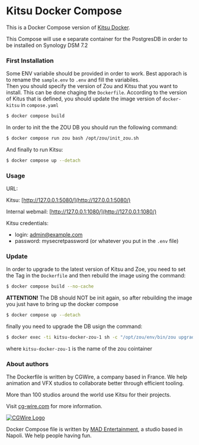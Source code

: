 # Kitsu Docker Compose

This is a Docker Compose version of [Kitsu Docker](https://github.com/cgwire/kitsu-docker).

This Compose will use e separate container for the PostgresDB in order to be installed on Synology DSM 7.2


### First Installation
Some ENV variabile should be provided in order to work. Best apporach is to rename the `sample.env` to `.env` and fill the variabiles.  
Then you should specify the version of Zou and Kitsu that you want to install. This can be done chaging the `Dockerfile`. According to the version of Kitus that is defined, you should update the image version of `docker-kitsu` in `compose.yaml`

```bash
$ docker compose build
```

In order to init the the ZOU DB you should run the following command:


```bash
$ docker compose run zou bash /opt/zou/init_zou.sh
```

And finally to run Kitsu:

```bash
$ docker compose up --detach
```

### Usage

URL:

Kitsu: [http://127.0.0.1:5080/](http://127.0.0.1:5080/)

Internal webmail: [http://127.0.0.1:1080/](http://127.0.0.1:1080/)

Kitsu credentials:

* login: admin@example.com
* password: mysecretpassword (or whatever you put in the `.env` file)

### Update

In order to upgrade to the latest version of Kitsu and Zoe, you need to set the Tag in the `Dockerfile` and then rebuild the image using the command:

```bash
$ docker compose build --no-cache
```

**ATTENTION!** The DB should NOT be init again, so after rebuilding the image you just have to bring up the docker compose

```bash
$ docker compose up --detach
```

finally you need to upgrade the DB usign the command:

```bash
$ docker exec -ti kitsu-docker-zou-1 sh -c "/opt/zou/env/bin/zou upgrade-db"
```

where `kitsu-docker-zou-1` is the name of the zou cointainer

### About authors

The Dockerfile is written by CGWire, a company based in France. We help 
animation and VFX studios to collaborate better through efficient tooling.

More than 100 studios around the world use Kitsu for their projects.

Visit [cg-wire.com](https://cg-wire.com) for more information.

[![CGWire Logo](https://zou.cg-wire.com/cgwire.png)](https://cgwire.com)

Docker Compose file is written by [MAD Entertainment](https://www.madentertainment.it), a studio based in Napoli. We help people having fun.
